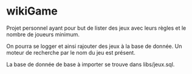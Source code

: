 # wikiGame
Projet personnel ayant pour but de lister des jeux avec leurs règles et le nombre de joueurs minimum.

On pourra se logger et ainsi rajouter des jeux à la base de donnée.
Un moteur de recherche par le nom du jeu est présent.

La base de donnée de base à importer se trouve dans libs/jeux.sql.
